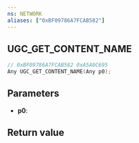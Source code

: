 ```yaml
---
ns: NETWORK
aliases: ["0xBF09786A7FCAB582"]
---
```

## UGC_GET_CONTENT_NAME

```c
// 0xBF09786A7FCAB582 0xA5A0C695
Any UGC_GET_CONTENT_NAME(Any p0);
```

## Parameters
* **p0**: 

## Return value
